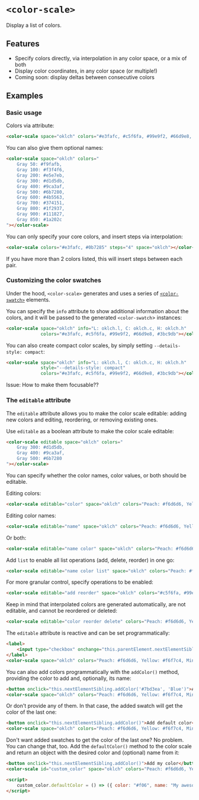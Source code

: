 # `<color-scale>`

Display a list of colors.

## Features

- Specify colors directly, via interpolation in any color space, or a mix of both
- Display color coordinates, in any color space (or multiple!)
- Coming soon: display deltas between consecutive colors

## Examples

### Basic usage

Colors via attribute:

```html
<color-scale space="oklch" colors="#e3fafc, #c5f6fa, #99e9f2, #66d9e8, #3bc9db"></color-scale>
```

You can also give them optional names:

```html
<color-scale space="oklch" colors="
	Gray 50: #f9fafb,
	Gray 100: #f3f4f6,
	Gray 200: #e5e7eb,
	Gray 300: #d1d5db,
	Gray 400: #9ca3af,
	Gray 500: #6b7280,
	Gray 600: #4b5563,
	Gray 700: #374151,
	Gray 800: #1f2937,
	Gray 900: #111827,
	Gray 850: #1a202c
"></color-scale>
```


You can only specify your core colors, and insert steps via interpolation:

```html
<color-scale colors="#e3fafc, #0b7285" steps="4" space="oklch"></color-scale>
```

If you have more than 2 colors listed, this will insert steps between each pair.

### Customizing the color swatches

Under the hood, `<color-scale>` generates and uses a series of [`<color-swatch>`](../color-swatch/) elements.

You can specify the `info` attribute to show additional information about the colors, and it will be passed to the generated `<color-swatch`> instances:

```html
<color-scale space="oklch" info="L: oklch.l, C: oklch.c, H: oklch.h"
             colors="#e3fafc, #c5f6fa, #99e9f2, #66d9e8, #3bc9db"></color-scale>
```

You can also create compact color scales, by simply setting `--details-style: compact`:


```html
<color-scale space="oklch" info="L: oklch.l, C: oklch.c, H: oklch.h"
             style="--details-style: compact"
             colors="#e3fafc, #c5f6fa, #99e9f2, #66d9e8, #3bc9db"></color-scale>
```

Issue: How to make them focusable??

### The `editable` attribute

The `editable` attribute allows you to make the color scale editable: adding new colors and editing, reordering, or removing existing ones.

Use `editable` as a boolean attribute to make the color scale editable:

```html
<color-scale editable space="oklch" colors="
	Gray 300: #d1d5db,
	Gray 400: #9ca3af,
	Gray 500: #6b7280
"></color-scale>
```

You can specify whether the color names, color values, or both should be editable.

Editing colors:

```html
<color-scale editable="color" space="oklch" colors="Peach: #f6d6d6, Yellow: #f6f7c4, Mint: #a1eebd, Blue: #7bd3ea"></color-scale>
```

Editing color names:

```html
<color-scale editable="name" space="oklch" colors="Peach: #f6d6d6, Yellow: #f6f7c4, Mint: #a1eebd, Blue: #7bd3ea"></color-scale>
```

Or both:

```html
<color-scale editable="name color" space="oklch" colors="Peach: #f6d6d6, Yellow: #f6f7c4, Mint: #a1eebd, Blue: #7bd3ea"></color-scale>
```

Add `list` to enable all list operations (add, delete, reorder) in one go:

```html
<color-scale editable="name color list" space="oklch" colors="Peach: #f6d6d6, Yellow: #f6f7c4, Mint: #a1eebd, Blue: #7bd3ea"></color-scale>
```

For more granular control, specify operations to be enabled:

```html
<color-scale editable="add reorder" space="oklch" colors="#c5f6fa, #99e9f2, #3bc9db"></color-scale>
```

Keep in mind that interpolated colors are generated automatically, are not editable, and cannot be reordered or deleted:

```html
<color-scale editable="color reorder delete" colors="Peach: #f6d6d6, Yellow: #f6f7c4, Mint: #a1eebd" steps="1" space="oklch"></color-scale>
```

The `editable` attribute is reactive and can be set programmatically:

```html
<label>
	<input type="checkbox" onchange="this.parentElement.nextElementSibling.editable = this.checked">Editable
</label>
<color-scale space="oklch" colors="Peach: #f6d6d6, Yellow: #f6f7c4, Mint: #a1eebd"></color-scale>
```

You can also add colors programmatically with the `addColor()` method, providing the color to add and, optionally, its name:

```html
<button onclick="this.nextElementSibling.addColor('#7bd3ea', 'Blue')">Add blue color</button>
<color-scale space="oklch" colors="Peach: #f6d6d6, Yellow: #f6f7c4, Mint: #a1eebd"></color-scale>
```

Or don't provide any of them. In that case, the added swatch will get the color of the last one:

```html
<button onclick="this.nextElementSibling.addColor()">Add default color</button>
<color-scale space="oklch" colors="Peach: #f6d6d6, Yellow: #f6f7c4, Mint: #a1eebd"></color-scale>
```

Don't want added swatches to get the color of the last one? No problem. You can change that, too.
Add the `defaultColor()` method to the color scale and return an object with the desired color and (optional) name from it:

```html
<button onclick="this.nextElementSibling.addColor()">Add my color</button>
<color-scale id="custom_color" space="oklch" colors="Peach: #f6d6d6, Yellow: #f6f7c4, Mint: #a1eebd"></color-scale>

<script>
	custom_color.defaultColor = () => ({ color: "#f06", name: "My awesome color" });
</script>
```

<!--
If you want to insert interpolated colors only in specific places, you can use empty values:

```html
<color-scale space="oklch" colors="#e3fafc, , , , , , , , , #0b7285"></color-scale>
``` -->
